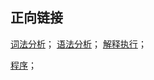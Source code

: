 ## 正向链接

[词法分析](/计算机/程序/词法分析)；
[语法分析](/计算机/程序/语法分析)；
[解释执行](/计算机/程序/解释执行)；

[程序](/post/计算机科学/程序/程序)；
